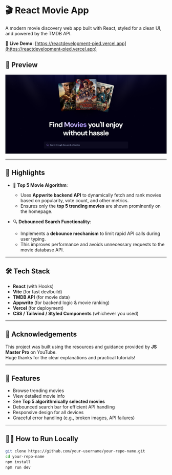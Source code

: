 # 🎬 React Movie App

A modern movie discovery web app built with React, styled for a clean UI, and powered by the TMDB API.

🔗 **Live Demo**: [https://reactdevelopment-pied.vercel.app](https://reactdevelopment-pied.vercel.app)

## 📸 Preview

![Homepage Screenshot](homepage.png)
<!-- Replace with correct path if in a folder: docs/homepage-preview.png -->

---

## 🌟 Highlights

- 🧠 **Top 5 Movie Algorithm**: 
  - Uses **Appwrite backend API** to dynamically fetch and rank movies based on popularity, vote count, and other metrics.
  - Ensures only the **top 5 trending movies** are shown prominently on the homepage.

- 🔍 **Debounced Search Functionality**:  
  - Implements a **debounce mechanism** to limit rapid API calls during user typing.
  - This improves performance and avoids unnecessary requests to the movie database API.

---

## 🛠️ Tech Stack

- **React** (with Hooks)
- **Vite** (for fast dev/build)
- **TMDB API** (for movie data)
- **Appwrite** (for backend logic & movie ranking)
- **Vercel** (for deployment)
- **CSS / Tailwind / Styled Components** (whichever you used)

---

## 🙏 Acknowledgements

This project was built using the resources and guidance provided by **JS Master Pro** on YouTube.  
Huge thanks for the clear explanations and practical tutorials!

---

## 🚀 Features

- Browse trending movies
- View detailed movie info
- See **Top 5 algorithmically selected movies**
- Debounced search bar for efficient API handling
- Responsive design for all devices
- Graceful error handling (e.g., broken images, API failures)

---

## 🧑‍💻 How to Run Locally

```bash
git clone https://github.com/your-username/your-repo-name.git
cd your-repo-name
npm install
npm run dev
